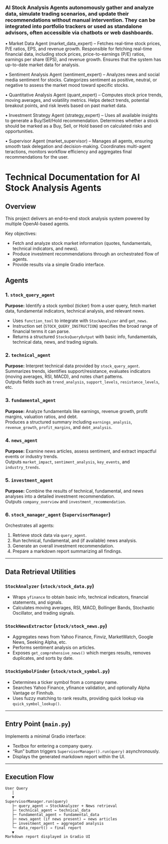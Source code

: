 ### AI Stock Analysis Agents autonomously gather and analyze data, simulate trading scenarios, and update their recommendations without manual intervention. They can be integrated into portfolio trackers or used as standalone advisors, often accessible via chatbots or web dashboards.
 
•	Market Data Agent (market_data_expert) – Fetches real-time stock prices, P/E ratios, EPS, and revenue growth. Responsible for fetching real-time financial data, including stock prices, price-to-earnings (P/E) ratios, earnings per share (EPS), and revenue growth. Ensures that the system has up-to-date market data for analysis.

•	Sentiment Analysis Agent (sentiment_expert) – Analyzes news and social media sentiment for stocks. Categorizes sentiment as positive, neutral, or negative to assess the market mood toward specific stocks.

•	Quantitative Analysis Agent (quant_expert) – Computes stock price trends, moving averages, and volatility metrics. Helps detect trends, potential breakout points, and risk levels based on past market data.

•	Investment Strategy Agent (strategy_expert) – Uses all available insights to generate a Buy/Sell/Hold recommendation. Determines whether a stock should be marked as a Buy, Sell, or Hold based on calculated risks and opportunities.

•	Supervisor Agent (market_supervisor) – Manages all agents, ensuring smooth task delegation and decision-making. Coordinates multi-agent teractions, monitors workflow efficiency and aggregates final recommendations for the user.


# Technical Documentation for AI Stock Analysis Agents

## Overview
This project delivers an end‑to‑end stock analysis system powered by multiple OpenAI-based agents.

Key objectives:

- Fetch and analyze stock market information (quotes, fundamentals, technical indicators, and news).
- Produce investment recommendations through an orchestrated flow of agents.
- Provide results via a simple Gradio interface.



## Agents

### 1. `stock_query_agent`
**Purpose:** Identify a stock symbol (ticker) from a user query, fetch market data, fundamental indicators, technical analysis, and relevant news.  

- Uses `function_tool` to integrate with `StockAnalyzer` and `get_news`.
- Instruction set (`STOCK_QUERY_INSTRUCTION`) specifies the broad range of financial terms it can parse.
- Returns a structured `StocksQueryOutput` with basic info, fundamentals, technical data, news, and trading signals.

### 2. `technical_agent`
**Purpose:** Interpret technical data provided by `stock_query_agent`.  
Summarizes trends, identifies support/resistance, evaluates indicators (moving averages, RSI, MACD), and notes chart patterns.  
Outputs fields such as `trend_analysis`, `support_levels`, `resistance_levels`, etc.

### 3. `fundamental_agent`
**Purpose:** Analyze fundamentals like earnings, revenue growth, profit margins, valuation ratios, and debt.  
Produces a structured summary including `earnings_analysis`, `revenue_growth`, `profit_margins`, and `debt_analysis`.

### 4. `news_agent`
**Purpose:** Examine news articles, assess sentiment, and extract impactful events or industry trends.  
Outputs `market_impact`, `sentiment_analysis`, `key_events`, and `industry_trends`.

### 5. `investment_agent`
**Purpose:** Combine the results of technical, fundamental, and news analyses into a detailed investment recommendation.  
Outputs `company_overview` and `investment_recommendation`.

### 6. `stock_manager_agent` (`SupervisorManager`)
Orchestrates all agents:

1. Retrieve stock data via `query_agent`.
2. Run technical, fundamental, and (if available) news analysis.
3. Generate an overall investment recommendation.
4. Prepare a markdown report summarizing all findings.

---

## Data Retrieval Utilities

### `StockAnalyzer` (`stock/stock_data.py`)
- Wraps `yfinance` to obtain basic info, technical indicators, financial statements, and signals.
- Calculates moving averages, RSI, MACD, Bollinger Bands, Stochastic Oscillator, and trading signals.

### `StockNewsExtractor` (`stock/stock_news.py`)
- Aggregates news from Yahoo Finance, Finviz, MarketWatch, Google News, Seeking Alpha, etc.
- Performs sentiment analysis on articles.
- Exposes `get_comprehensive_news()` which merges results, removes duplicates, and sorts by date.

### `StockSymbolFinder` (`stock/stock_symbol.py`)
- Determines a ticker symbol from a company name.
- Searches Yahoo Finance, yfinance validation, and optionally Alpha Vantage or Finnhub.
- Uses fuzzy matching to rank results, providing quick lookup via `quick_symbol_lookup()`.

---

## Entry Point (`main.py`)
Implements a minimal Gradio interface:

- Textbox for entering a company query.
- “Run” button triggers `SupervisorManager().run(query)` asynchronously.
- Displays the generated markdown report within the UI.

---

## Execution Flow

```text
User Query
   │
   ▼
SupervisorManager.run(query)
   ├─ query_agent → StockAnalyzer + News retrieval
   ├─ technical_agent ← technical_data
   ├─ fundamental_agent ← fundamental_data
   ├─ news_agent (if news present) ← news articles
   ├─ investment_agent ← aggregated analysis
   └─ data_report() → final report
   ▼
Markdown report displayed in Gradio UI

